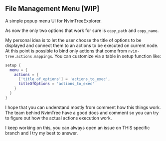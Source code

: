 ## File Management Menu [WIP]
A simple popup menu UI for NvimTreeExplorer.

As now the only two options that work for sure is ```copy_path``` and ```copy_name```.

My personal idea is to let the user choose the title of options to be displayed and connect them to an actions to be executed on current node.
At this point is possible to bind only actions that come from ``nvim-tree.actions.mappings``.
You can customize via a table in setup function like:

```lua
setup {
  menu = {
    actions = {
      ['title_of_options'] = 'actions_to_exec',
      titleOfOptions = 'actions_to_exec'
    }
  }
}
```
I hope that you can understand mostly from comment how this things work.
The team behind NvimTree have a good docs and comment so you can try to figure out how the actual actions execution work.

I keep working on this, you can always open an issue on THIS specific branch and I try my best to answer.
